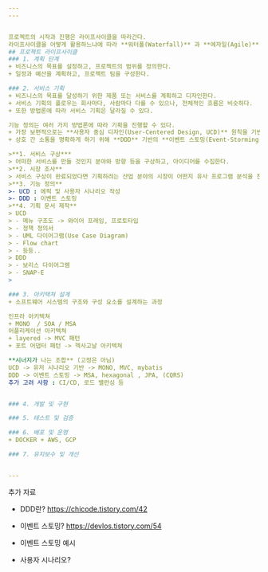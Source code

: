 ```yaml
---
---


프로젝트의 시작과 진행은 라이프사이클을 따라간다.
라이프사이클을 어떻게 활용하느냐에 따라 **워터폴(Waterfall)** 과 **에자일(Agile)** 등의 개발 방법론이 적용될 수 있다.
## 프로젝트 라이프사이클
### 1. 계획 단계
+ 비즈니스의 목표를 설정하고, 프로젝트의 범위를 정의한다.
+ 일정과 예산을 계획하고, 프로젝트 팀을 구성한다.

### 2. 서비스 기획
+ 비즈니스의 목표를 달성하기 위한 제품 또는 서비스를 계획하고 디자인한다.
+ 서비스 기획의 플로우는 회사마다, 사람마다 다를 수 있으나, 전체적인 흐름은 비슷하다. 
+ 또한 방법론에 따라 서비스 기획은 달라질 수 있다.

기능 정의는 여러 가지 방법론에 따라 기획을 진행할 수 있다.
+ 가장 보편적으로는 **사용자 중심 디자인(User-Centered Design, UCD)** 원칙을 기반으로 페르소나 및 **사용자 시나리오**를 활용하는 방법이 있다.
+ 상호 간 소통을 명확하게 하기 위해 **DDD** 기반의 **이벤트 스토밍(Event-Storming)** 방식을 활용할 수도 있다.

>**1. 서비스 구상***
> 어떠한 서비스를 만들 것인지 분야와 방향 등을 구상하고, 아이디어를 수집한다.
>**2. 시장 조사**
> 서비스 구상이 완료되었다면 기획하려는 산업 분야의 시장이 어떤지 유사 프로그램 분석을 진행한다.
>**3. 기능 정의**
>- UCD : 에픽 및 사용자 시나리오 작성
>- DDD : 이벤트 스토밍 
>**4. 기획 문서 제작**
> UCD
> - 메뉴 구조도 -> 와이어 프레임, 프로토타입
> - 정책 정의서
> - UML 다이어그램(Use Case Diagram)
> - Flow chart
> - 등등..
> DDD
> - 보리스 다이어그램
> - SNAP-E
>

### 3. 아키텍쳐 설계
+ 소프트웨어 시스템의 구조와 구성 요소를 설계하는 과정

인프라 아키텍쳐
+ MONO  / SOA / MSA
어플리케이션 아키텍쳐
+ layered -> MVC 패턴
+ 포트 어댑터 패턴 -> 헥사고날 아키텍쳐

**시너지가 나는 조합** (고정은 아님)
UCD -> 유저 시나리오 기반 -> MONO, MVC, mybatis
DDD -> 이벤트 스토밍 -> MSA, hexagonal , JPA, (CQRS)
추가 고려 사항 : CI/CD, 로드 밸런싱 등


### 4. 개발 및 구현

### 5. 테스트 및 검증

### 6. 배포 및 운영
+ DOCKER + AWS, GCP

### 7. 유지보수 및 개선


---
```

추가 자료

+ DDD란?
https://chicode.tistory.com/42
+ 이벤트 스토밍?
https://devlos.tistory.com/54
+ 이벤트 스토밍 예시

+ 사용자 시나리오?
